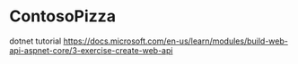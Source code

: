 # ContosoPizza
dotnet tutorial
https://docs.microsoft.com/en-us/learn/modules/build-web-api-aspnet-core/3-exercise-create-web-api
